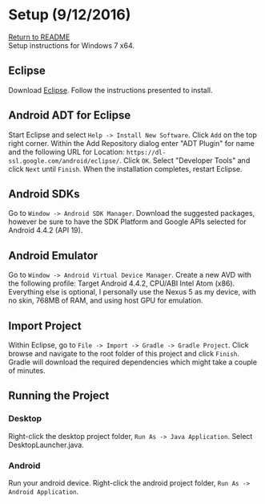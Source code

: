 # Setup (9/12/2016)
[Return to README](README.md)  
Setup instructions for Windows 7 x64.

## Eclipse
Download [Eclipse](https://eclipse.org/downloads/). 
Follow the instructions presented to install.

## Android ADT for Eclipse
Start Eclipse and select `Help -> Install New Software`. Click `Add` on the top right corner.
Within the Add Repository dialog enter "ADT Plugin" for name and the following URL for Location: 
`https://dl-ssl.google.com/android/eclipse/`. Click `OK`. Select "Developer Tools" and
click `Next` until `Finish`. When the installation completes, restart Eclipse.

## Android SDKs
Go to `Window -> Android SDK Manager`. Download the suggested packages, however be sure to have
the SDK Platform and Google APIs selected for Android 4.4.2 (API 19).

## Android Emulator
Go to `Window -> Android Virtual Device Manager`. Create a new AVD with the following profile:
Target Android 4.4.2, CPU/ABI Intel Atom (x86). Everything else is optional, I personally use the Nexus 5 as my
device, with no skin, 768MB of RAM, and using host GPU for emulation.

## Import Project
Within Eclipse, go to `File -> Import -> Gradle -> Gradle Project`. Click browse and navigate to the
root folder of this project and click `Finish`. Gradle will download the required dependencies which
might take a couple of minutes.

## Running the Project
### Desktop
Right-click the desktop project folder, `Run As -> Java Application`. Select DesktopLauncher.java.

### Android
Run your android device. Right-click the android project folder, `Run As -> Android Application`.